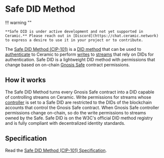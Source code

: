 # Safe DID Method

!!! warning ""
    
    **Safe DID is under active development and not yet supported in Ceramic.** Please reach out in [Discord](https://chat.ceramic.network) to express a desire to use it in your project or to contribute.

The [Safe DID Method (CIP-101)](https://github.com/ceramicnetwork/CIP/blob/main/CIPs/CIP-101/CIP-101.md) is a [DID method](../../learn/glossary.md#did-methods) that can be used to [authenticate](../../build/javascript/authentication.md) to Ceramic to perform [writes](../../build/javascript/writes.md) to [streams](../../learn/glossary.md#streams) that rely on DIDs for authentication. Safe DID is a lightweight DID method with permissions that change based on on-chain [Gnosis Safe](https://gnosis-safe.io/) contract permissions.

## **How it works**

The Safe DID Method turns every Gnosis Safe contract into a DID capable of controlling streams on Ceramic. Write permissions for streams whose [controller](../../learn/glossary.md#controllers) is set to a Safe DID are restricted to the DIDs of the blockchain accounts that control the Gnosis Safe contract. When Gnosis Safe controller permissions change on-chain, so do the write permissions to streams owned by the Safe. Safe DID is on the W3C's official DID method registry and is fully compliant with decentralized identity standards.

## **Specification**
Read the [Safe DID Method (CIP-101) Specification](https://github.com/ceramicnetwork/CIP/blob/main/CIPs/CIP-101/CIP-101.md).

</br></br></br>
